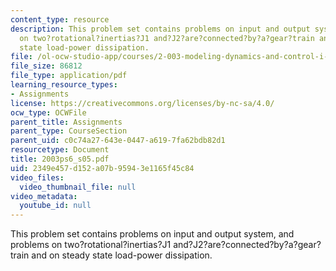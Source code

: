 ```yaml
---
content_type: resource
description: This problem set contains problems on input and output system, and problems
  on two?rotational?inertias?J1 and?J2?are?connected?by?a?gear?train and on steady
  state load-power dissipation.
file: /ol-ocw-studio-app/courses/2-003-modeling-dynamics-and-control-i-spring-2005/2349e457d152a07b95943e1165f45c84_2003ps6_s05.pdf
file_size: 86812
file_type: application/pdf
learning_resource_types:
- Assignments
license: https://creativecommons.org/licenses/by-nc-sa/4.0/
ocw_type: OCWFile
parent_title: Assignments
parent_type: CourseSection
parent_uid: c0c74a27-643e-0447-a619-7fa62bdb82d1
resourcetype: Document
title: 2003ps6_s05.pdf
uid: 2349e457-d152-a07b-9594-3e1165f45c84
video_files:
  video_thumbnail_file: null
video_metadata:
  youtube_id: null
---
```

This problem set contains problems on input and output system, and problems on two?rotational?inertias?J1 and?J2?are?connected?by?a?gear?train and on steady state load-power dissipation.